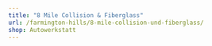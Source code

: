 ```yaml
---
title: "8 Mile Collision & Fiberglass"
url: /farmington-hills/8-mile-collision-und-fiberglass/
shop: Autowerkstatt
---
```

